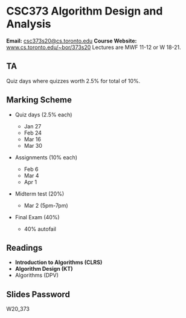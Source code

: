 # CSC373 Algorithm Design and Analysis

**Email:** csc373s20@cs.toronto.edu
**Course Website:** www.cs.toronto.edu/~bor/373s20
Lectures are MWF 11-12 or W 18-21.

## TA

Quiz days where quizzes worth 2.5% for total of 10%.

## Marking Scheme

* Quiz days (2.5% each)
  * Jan 27
  * Feb 24
  * Mar 16
  * Mar 30

* Assignments (10% each)
  * Feb 6
  * Mar 4
  * Apr 1

* Midterm test (20%)
  * Mar 2 (5pm-7pm)

* Final Exam (40%) 
  * 40% autofail

## Readings
* **Introduction to Algorithms (CLRS)**
* **Algorithm Design (KT)**
* Algorithms (DPV)

## Slides Password
W20_373